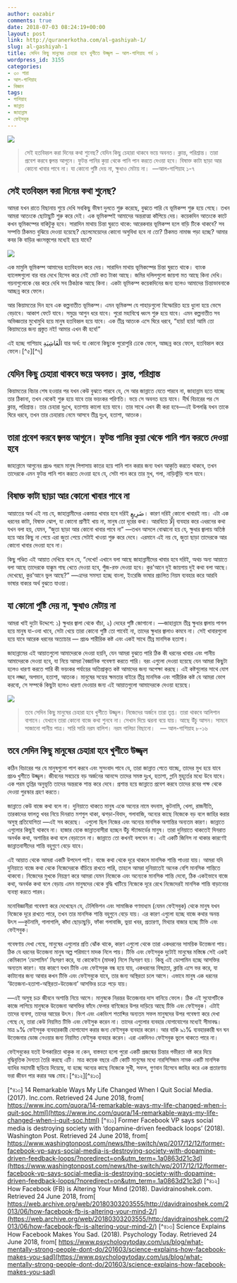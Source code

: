 ```yaml
---
author: oazabir
comments: true
date: 2018-07-03 08:24:19+00:00
layout: post
link: http://quranerkotha.com/al-gashiyah-1/
slug: al-gashiyah-1
title: সেদিন কিছু মানুষের চেহারা হবে খুশীতে উজ্জ্বল — আল-গাশিয়াহ পর্ব ১
wordpress_id: 3155
categories:
- ৩০ পারা
- আল-গাশিয়াহ
- বিজ্ঞান
tags:
- গাশিয়াহ
- জান্নাত
- জাহান্নাম
- ফেইসবুক
---
```


![](http://quranerkotha.com/wp-content/uploads/2018/07/88_1-7.png)


<blockquote>সেই হতবিহ্বল করা দিনের কথা শুনেছ? যেদিন কিছু চেহারা থাকবে ভয়ে অবনত। ক্লান্ত, পরিশ্রান্ত। তারা প্রবেশ করবে জ্বলন্ত আগুনে। ফুটন্ত পানির কুয়া থেকে পানি পান করতে দেওয়া হবে। বিষাক্ত কাটা ছাড়া আর কোনো খাবার পাবে না। যা কোনো পুষ্টি দেয় না, ক্ষুধাও মেটায় না।  —আল-গাশিয়াহ ১-৭</blockquote>




## সেই হতবিহ্বল করা দিনের কথা শুনেছ?


আমরা যখন রাতে বিছানায় শুয়ে দেখি সবকিছু ভীষণ দুলতে শুরু করেছে, বুঝতে পারি যে ভূমিকম্প শুরু হয়ে গেছে। তখন আমরা আতংকে ছোটাছুটি শুরু করে দেই। এক ভূমিকম্পই আমাদের অন্তরাত্মা কাঁপিয়ে দেয়। কয়েকদিন আতংকে কাটে কখন ভূমিকম্পের বাকিটুকু হবে। সারাদিন মাথায় চিন্তা ঘুরতে থাকে: আরেকবার ভূমিকম্প হলে বাড়ি টিকে থাকবে? সব সম্পত্তি ঠিকমত বুঝিয়ে দেওয়া হয়েছে? ছেলেমেয়েদের কোনো অসুবিধা হবে না তো? ঠিকমত নামাজ পড়া হচ্ছে? আমার কবর কি বাড়ির ধ্বংসস্তূপের মধ্যেই হয়ে যাবে?<!-- more -->

![](http://quranerkotha.com/wp-content/uploads/2018/07/88_1_title.png)

এক মামুলি ভূমিকম্প আমাদের হতবিহবল করে দেয়। সারাদিন মাথায় ভূমিকম্পের চিন্তা ঘুরতে থাকে। ব্যাংক ব্যালেন্সগুলো বার বার দেখে হিসেব করে নেই মোট কত টাকা আছে। জমির দলিলগুলো জায়গা মত আছে কিনা দেখি। গয়নাগুলোকে বের করে দেখি সব ঠিকঠাক আছে কিনা। একটা ভূমিকম্প কয়েকদিনের জন্য হলেও আমাদের চিন্তাভাবনাকে আচ্ছন্ন করে ফেলে।

আর কিয়ামতের দিন হবে এক কল্পনাতীত ভূমিকম্প। এমন ভূমিকম্প যে পাহাড়গুলো বিস্ফোরিত হয়ে ধুলো হয়ে ভেসে বেড়াবে। আকাশ ফেটে যাবে। সমুদ্রে আগুন ধরে যাবে। পুরো মহাবিশ্বে ধ্বংস শুরু হয়ে যাবে। এমন কল্পনাতীত সব অভিজ্ঞতার মুখোমুখি হয়ে মানুষ হতবিহ্বল হয়ে যাবে। এক তীব্র আতংক এসে ঘিরে ধরবে, “হায়! হায়! আমি তো কিয়ামতের জন্য প্রস্তুত নই! আমার এখন কী হবে!”

এই হচ্ছে গাশিয়াহ الْغَاشِيَةِ যার অর্থ: যা কোনো কিছুকে পুরোপুরি ঢেকে ফেলে, আচ্ছন্ন করে ফেলে, হতবিহ্বল করে ফেলে।[^৫][^৭]
[^^১৬]: কিয়ামতকে আল-গাশিয়াহ বলা হয়, কারণ সেটি হচ্ছে সবচেয়ে ভয়ংকর ঘটনা, যা মানুষের সব চিন্তাভাবনা আচ্ছন্ন করে ফেলবে। মানুষের মাথায় তখন কিয়ামত ছাড়া আর কোনো চিন্তাই থাকবে না। চারিদিকে ঘটে যাওয়া কল্পনাতীত সব ঘটনা দেখে মানুষ হতবিহ্বল হয়ে যাবে। সন্তান, সম্পত্তি, লোভ, কামনা, বাসনা সব ভুলে যাবে।


## যেদিন কিছু চেহারা থাকবে ভয়ে অবনত। ক্লান্ত, পরিশ্রান্ত


কিয়ামতের বিচার শেষ হওয়ার পর যখন কেউ বুঝতে পারবে যে, সে আর জান্নাতে যেতে পারবে না, জাহান্নাম হতে যাচ্ছে তার ঠিকানা, তখন থেকেই শুরু হয়ে যাবে তার ভয়ংকর পরিণতি। ভয়ে সে অবনত হয়ে যাবে। দীর্ঘ বিচারের পর সে ক্লান্ত, পরিশ্রান্ত। তার চেহারা দুঃখে, হতাশায় কালো হয়ে যাবে। তার সাথে এখন কী করা হবে—এই উপলব্ধি যখন তাকে ঘিরে ধরবে, তখন তার চেহারায় নেমে আসবে তীব্র দুঃখ, হতাশা, আতংক।


## তারা প্রবেশ করবে জ্বলন্ত আগুনে। ফুটন্ত পানির কুয়া থেকে পানি পান করতে দেওয়া হবে


জাহান্নামে আগুনের প্রচণ্ড গরমে মানুষ পিপাসায় কাতর হয়ে পানি পান করার জন্য যখন আকুতি করতে থাকবে, তখন তাদেরকে এমন ফুটন্ত পানি পান করতে দেওয়া হবে যে, সেটা পান করে তার মুখ, গলা, নাড়িভুঁড়ি গলে যাবে।


## বিষাক্ত কাটা ছাড়া আর কোনো খাবার পাবে না


আয়াতের অর্থ এই নয় যে, জাহান্নামীদের একমাত্র খাবার হবে দরিই ضَرِيعٍ। কারণ দরিই কোনো খাবারই নয়। এটা এক ধরনের কাটা, বিষাক্ত ঝোপ, যা কোনো প্রাণীই খায় না, মানুষ তো দূরের কথা। আরবিতে إِلَّا ব্যবহার করে এধরনের কথা যখন বলা হয়, যেমন, “জুতা ছাড়া আর কোনো খাবার পাবে না” —তখন আসলে বোঝানো হয় যে, ক্ষুধার জ্বালায় অতিষ্ঠ হয়ে আর কিছু না পেয়ে এরা জুতা পেয়ে সেটাই খাওয়া শুরু করে দেবে। এরমানে এই নয় যে, জুতা ছাড়া তাদেরকে আর কোনো খাবার দেওয়া হবে না।
[^^৭]: 
কিছু পণ্ডিত এই আয়াত দেখিয়ে বলে যে, “দেখো! এখানে বলা আছে জাহান্নামীদের খাবার হবে দরিই, অথচ অন্য আয়াতে বলা আছে তাদেরকে যাক্কুম গাছ খেতে দেওয়া হবে, পুঁজ-রক্ত দেওয়া হবে। কুর'আনে দুই জায়গায় দুই কথা বলা আছে। দেখেছো, কুর'আনে ভুল আছে?” —এদের সমস্যা হচ্ছে বাংলা, ইংরেজি ভাষার প্রচলিত নিয়ম ব্যবহার করে আরবি ভাষার বাক্যর অর্থ বুঝতে যাওয়া।


## যা কোনো পুষ্টি দেয় না, ক্ষুধাও মেটায় না


আমরা খাই দুটো উদ্দেশে: ১) ক্ষুধার জ্বালা থেকে বাঁচা, ২) দেহের পুষ্টি জোগানো। —জাহান্নামে তীব্র ক্ষুধার জ্বালায় পাগল হয়ে মানুষ যা-ওবা খাবে, সেটা খেয়ে তারা কোনো পুষ্টি তো পাবেই না, তাদের ক্ষুধার জ্বালাও কমবে না। সেই খাবারগুলো হয়ে যাবে আরেক ধরনের অত্যাচার — প্রচণ্ড শারীরিক কষ্ট এবং একই সাথে তীব্র মানসিক হতাশা।

জাহান্নামের এই আয়াতগুলো আমাদেরকে দেওয়া হয়নি, যেন আমরা বুঝতে পারি ঠিক কী ধরনের খাবার এবং পানীয় আমাদেরকে দেওয়া হবে, যা নিয়ে আমরা বৈজ্ঞানিক গবেষণা করতে পারি। বরং এগুলো দেওয়া হয়েছে যেন আমরা কিছুটা হলেও ধারণা করতে পারি কী ভয়ংকর পর্যায়ের অতিপ্রাকৃত কষ্ট আমাদের জন্য অপেক্ষা করছে। এই কষ্টগুলোর সাথে যোগ হবে লজ্জা, অপমান, হতাশা, আতংক। মানুষের সহ্যের ক্ষমতার বাইরে তীব্র মানসিক এবং শারীরিক কষ্ট যে আমরা ভোগ করবো, সে সম্পর্কে কিছুটা হলেও ধারণা দেওয়ার জন্য এই আয়াতগুলো আমাদেরকে দেওয়া হয়েছে।

![](http://quranerkotha.com/wp-content/uploads/2018/07/88_8-16.png)


<blockquote>তবে সেদিন কিছু মানুষের চেহারা হবে খুশীতে উজ্জ্বল। নিজেদের অর্জনে তারা তৃপ্ত। তারা থাকবে আলিশান বাগানে। যেখানে তারা কোনো বাজে কথা শুনবে না। সেখান দিয়ে ঝরনা বয়ে যায়। আছে উঁচু আসন। সামনে সাজানো পানীয় পাত্র। সারি সারি নরম বালিশ। নরম গালিচা বিছানো।   — আল-গাশিয়াহ ৮-১৬</blockquote>




## তবে সেদিন কিছু মানুষের চেহারা হবে খুশীতে উজ্জ্বল


কঠিন বিচারের পর যে মানুষগুলো পাশ করবে এবং সুসংবাদ পাবে যে, তারা জান্নাত পেতে যাচ্ছে, তাদের মুখ হয়ে যাবে প্রচণ্ড খুশীতে উজ্জ্বল। জীবনের সবচেয়ে বড় অর্জনের আনন্দে তাদের সমস্ত দুঃখ, হতাশা, গ্লানি মুহূর্তের মধ্যে উবে যাবে। এক পরম তৃপ্তির অনুভূতি তাদের অন্তরকে শান্ত করে দেবে। প্রশান্ত হয়ে জান্নাতে প্রবেশ করবে তাদের রবের পক্ষ থেকে দেওয়া পুরস্কার গ্রহণ করতে।

জান্নাতে কেউ বাজে কথা বলে না। দুনিয়াতে থাকতে মানুষ একে অন্যের নামে বদনাম, কুটনামি, খেলা, রাজনীতি, তারকাদের ফালতু খবর নিয়ে দিনরাত মশগুল থাকা, ঝগড়া-বিবাদ, গলাবাজি, অন্যের কাছে নিজেকে বড় বলে জাহির করার অসুস্থ প্রতিযোগিতা —এই সব করেছে।  এগুলো ছিল নিজের এবং অন্যের মানসিক অশান্তির অন্যতম কারণ। জান্নাতে এগুলোর কিছুই থাকবে না। হাজার হোক জান্নাতবাসীরা হচ্ছেন উঁচু স্ট্যান্ডার্ডের মানুষ। তারা দুনিয়াতে থাকতেই দিনরাত অনর্থক কথা, অশান্তির কথা বলে বেড়াতেন না। জান্নাতে তো কখনই বলবেন না। এই একটি জিনিস না থাকার কারণেই জান্নাতবাসীদের শান্তি বহুগুণে বেড়ে যাবে।

এই আয়াত থেকে আমরা একটি উপদেশ পাই। বাজে কথা থেকে দূরে থাকলে মানসিক শান্তি পাওয়া যায়। আমরা যদি দুনিয়াতে বাজে কথা থেকে নিজেদেরকে বাঁচিয়ে রাখতে পারি, তাহলে আমরা দুনিয়াতেই অনেক বেশি মানসিক শান্তিতে থাকবো। নিজেদের মুখকে নিয়ন্ত্রণ করে আমরা যেমন নিজেকে এবং অন্যেকে মানসিক শান্তি দেবো, ঠিক একইভাবে বাজে কথা, অনর্থক কথা বলে বেড়ায় এমন মানুষদের থেকে বুদ্ধি খাটিয়ে নিজেকে দূরে রেখে নিজেদেরই মানসিক শান্তি বাড়ানোর ব্যবস্থা করতে পারব।

মনোবিজ্ঞানীরা গবেষণা করে দেখেছেন যে, টেলিভিশন এবং সামাজিক গণমাধ্যম (যেমন ফেইসবুক) থেকে মানুষ যখন নিজেকে দূরে রাখতে পারে, তখন তার মানসিক শান্তি বহুগুনে বেড়ে যায়। এর কারণ এগুলো হচ্ছে বাজে কথার অনন্ত উৎস —কুটনামি, গালাগালি, কাঁদা ছোড়াছুড়ি, ফাঁকা গলাবাজি, ভুয়া খবর, প্রতারণা, মিথ্যার বাজার হচ্ছে টিভি এবং ফেইসবুক।

গবেষণায় দেখা গেছে, মানুষের এগুলোর প্রতি ঝোঁক থাকে, কারণ এগুলো থেকে তারা একধরনের সাময়িক উত্তেজনা পায়। ঠিক যে ধরনের উত্তেজনা মানুষ অল্প পরিমাণে মাদক নিলে পায়। টিভি এবং ফেইসবুক দুটোই মানুষের মস্তিষ্কে সেই একই কেমিক্যাল ‘ডোপামিন’ নিঃসরণ করে, যা কোকেইন (মাদক) নিলে নিঃসরণ হয়। কিন্তু এই ডোপামিন হচ্ছে আসক্তির অন্যতম কারণ। যার কারণে যখন টিভি এবং ফেইসবুক বন্ধ হয়ে যায়, একধরনের বিষণ্ণতা, ক্লান্তি এসে ভর করে, যা কাটানোর জন্য আবার কখন টিভি এবং ফেইসবুকে যাবে, তার জন্য অস্থিরতা চলে আসে। এভাবে মানুষ এক ধরনের ‘উত্তেজনা-হতাশা-অস্থিরতা-উত্তেজনা’ আসক্তির চক্রে পড়ে যায়।

—এই অসুস্থ চক্র জীবনে অশান্তি নিয়ে আসে। মানুষকে নিরন্তর উত্তেজনার দাস বানিয়ে ফেলে। ঠিক এই সুযোগটিকে কাজে লাগিয়ে মানুষকে উত্তেজনা আসক্তির ফাঁদে ফেলার বাণিজ্যের উপর দাড়িয়ে আছে টিভি এবং ফেইসবুক। এটাই তাদের ব্যবসা, তাদের আয়ের উৎস।
বিংশ এবং একবিংশ শতাব্দির অন্যতম সফল মানুষদের উপর গবেষণা করে দেখা গেছে যে, তারা কেউ নিয়মিত টিভি এবং ফেইসুক করেন না। তাদের এগুলোর ব্যবহার যোগাযোগের মধ্যেই সীমাবদ্ধ। মাত্র ৯% ফেইসবুক ব্যবহারকারী যোগাযোগ করার জন্য ফেইসবুক ব্যবহার করেন। আর বাকি ৯১% ব্যবহারকারী ঘন ঘন উত্তেজনার ডোজ নেওয়ার জন্য নিয়মিত ফেইসুক ব্যবহার করেন। এরা একদিনও ফেইসবুক ভুলে থাকতে পারে না।

ফেইসবুকের যতই উপকারিতা থাকুক না কেন, বাস্তবতা হলো পুরো একটি প্রজন্মের চিন্তার গভীরতা নষ্ট করে দিয়ে বুদ্ধিবৃত্তিক দৈন্যতা তৈরি করছে এটি। মাত্র কয়েক বছরে এটি কোটি মানুষের মধ্যে নারসিসিজম নামক একটি মানসিক ব্যাধির মহামারী ছড়িয়ে দিয়েছে, যা হচ্ছে অন্যের কাছে নিজেকে সুখী, সফল, গুণবান হিসেবে জাহির করে এক প্রতারণায় ভরা জীবন পার করার অন্ধ মোহ।[^৪১২][^৪১৩]

[^৪১০] 14 Remarkable Ways My Life Changed When I Quit Social Media. (2017). Inc.com. Retrieved 24 June 2018, from[ https://www.inc.com/quora/14-remarkable-ways-my-life-changed-when-i-quit-soc.html](https://www.inc.com/quora/14-remarkable-ways-my-life-changed-when-i-quit-soc.html)
[^৪১১] Former Facebook VP says social media is destroying society with ‘dopamine-driven feedback loops’ (2018). Washington Post. Retrieved 24 June 2018, from[ https://www.washingtonpost.com/news/the-switch/wp/2017/12/12/former-facebook-vp-says-social-media-is-destroying-society-with-dopamine-driven-feedback-loops/?noredirect=on&utm_term=.1a0863d21c3d](https://www.washingtonpost.com/news/the-switch/wp/2017/12/12/former-facebook-vp-says-social-media-is-destroying-society-with-dopamine-driven-feedback-loops/?noredirect=on&utm_term=.1a0863d21c3d)
[^৪১২] How Facebook (FB) is Altering Your Mind (2018). Davidrainoshek.com. Retrieved 24 June 2018, from[ https://web.archive.org/web/20180303203555/http://davidrainoshek.com/2013/06/how-facebook-fb-is-altering-your-mind-2/](https://web.archive.org/web/20180303203555/http:/davidrainoshek.com/2013/06/how-facebook-fb-is-altering-your-mind-2/)
[^৪১৩] Science Explains How Facebook Makes You Sad. (2018). Psychology Today. Retrieved 24 June 2018, from[ https://www.psychologytoday.com/us/blog/what-mentally-strong-people-dont-do/201603/science-explains-how-facebook-makes-you-sad](https://www.psychologytoday.com/us/blog/what-mentally-strong-people-dont-do/201603/science-explains-how-facebook-makes-you-sad) 


